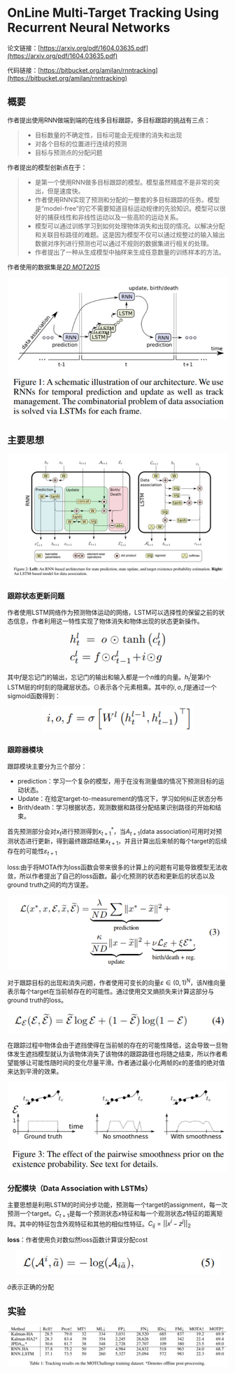# OnLine Multi-Target Tracking Using Recurrent Neural Networks

论文链接：[https://arxiv.org/pdf/1604.03635.pdf](https://arxiv.org/pdf/1604.03635.pdf)

代码链接：[https://bitbucket.org/amilan/rnntracking](https://bitbucket.org/amilan/rnntracking)

## 概要

作者提出使用RNN做端到端的在线多目标跟踪，多目标跟踪的挑战有三点：

>* 目标数量的不确定性，目标可能会无规律的消失和出现
>* 对各个目标的位置进行连续的预测
>* 目标与预测点的分配问题

作者提出的模型创新点在于：

>* 是第一个使用RNN做多目标跟踪的模型。模型虽然精度不是非常的突出，但是速度快。
>* 作者使用RNN实现了预测和分配的一整套的多目标跟踪的任务。模型是“model-free”的它不需要知道目标运动规律的先验知识。模型可以很好的捕获线性和非线性运动以及一些高阶的运动关系。
>* 模型可以通过训练学习到如何处理物体消失和出现的情况。以解决分配和关联目标路径的难题。这是因为模型不仅可以通过规整过的输入输出数据对序列进行预测也可以通过不规则的数据集进行相关的处理。
>* 作者提出了一种从生成模型中抽样来生成任意数量的训练样本的方法。

作者使用的数据集是[*2D MOT2015*](https://motchallenge.net/data/2D_MOT_2015/)

<div align=center>
    <img src="./img/f1.PNG"/>
</div>

## 主要思想

<div align=center>
    <img src="./img/f2.PNG"/>
</div>

### 跟踪状态更新问题

作者使用LSTM网络作为预测物体运动的网络，LSTM可以选择性的保留之前的状态信息，作者利用这一特性实现了物体消失和物体出现的状态更新操作。

<div align=center>
    <img src="./img/fun1.PNG"/>
    <br>
    <img src="./img/fun2.PNG"/>
</div>

其中$f$是忘记门的输出，忘记门的输出和输入都是一个$n$维的向量。$h_t^l$是第$l$个LSTM层的$t$时刻的隐藏层状态。$\odot$表示各个元素相乘。其中的$i,o,f$是通过一个sigmoid函数得到：

<div align=center>
    <img src="./img/fun3.PNG"/>
</div>

### 跟踪器模块

跟踪模块主要分为三个部分：

- prediction：学习一个复杂的模型，用于在没有测量值的情况下预测目标的运动状态。
- Update：在给定target-to-measurement的情况下，学习如何纠正状态分布
- Brith/death：学习根据状态，观测数据和路径分配结果识别路径的开始和结束。

首先预测部分会对$x_t$进行预测得到$x_{t+1}^*$，当$A_{t+1}$(data association)可用时对预测状态进行更新，得到最终跟踪结果$x_{t+1}$，并且计算出后来帧的每个target的后续存在的可能性$\varepsilon_{t+1}$

loss:由于将MOTA作为loss函数会带来很多的计算上的问题有可能导致模型无法收敛，所以作者提出了自己的loss函数。最小化预测的状态和更新后的状态以及ground truth之间的均方误差。

<div align=center>
    <img src="./img/loss.PNG"/>
</div>

对于跟踪目标的出现和消失问题，作者使用可变长的向量$\varepsilon\in(0,1)^N$，该$N$维向量表示每个target在当前帧存在的可能性。通过使用交叉熵损失来计算这部分与ground truth的loss。

<div align=center>
    <img src="./img/loss2.PNG"/>
</div>

在跟踪过程中物体会由于遮挡使得在当前帧的存在的可能性降低，这会导致一旦物体发生遮挡模型就认为该物体消失了该物体的跟踪路径也将随之结束，所以作者希望能够让可能性随时间的变化尽量平滑。作者通过最小化两帧的$\varepsilon$的差值的绝对值来达到平滑的效果。

<div align=center>
    <img src="./img/f3.PNG"/>
</div>

### 分配模块（Data Association with LSTMs）

主要思想是利用LSTM的时间分步功能，预测每一个target的assignment，每一次预测一个target。$C_{t+1}$是每一个预测状态$x$特征和每一个观测状态$z$特征的距离矩阵。其中的特征包含外观特征和其他的相似性特征。$C_{ij}=||x^i-z^j||_2$

**loss**：作者使用负对数似然loss函数计算误分配cost

<div align=center>
    <img src="./img/loss3.PNG"/>
</div>

$\tilde{a}$表示正确的分配

## 实验

<div align=center>
    <img src="./img/t1.PNG"/>
</div>